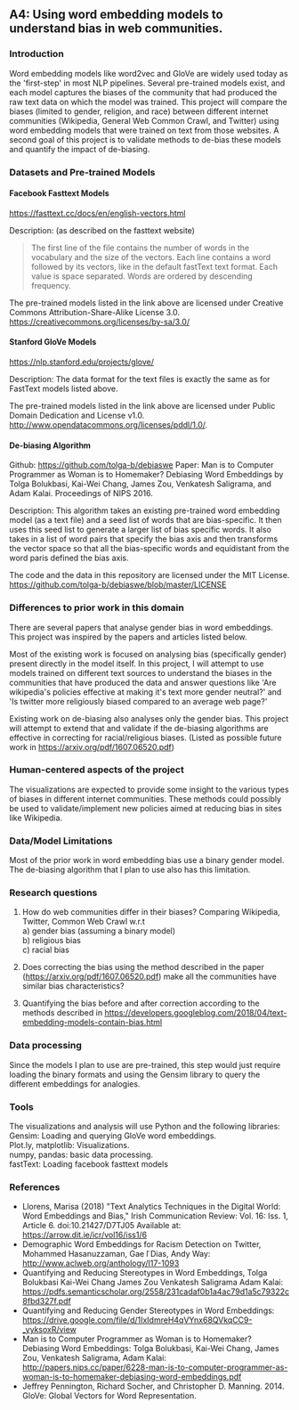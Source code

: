 
## A4: Using word embedding models to understand bias in web communities.

### Introduction

Word embedding models like word2vec and GloVe are widely used today as the 'first-step' in most NLP pipelines. Several pre-trained models exist, and each model captures the biases of the community that had produced the raw text data on which the model was trained. This project will compare the biases (limited to gender, religion, and race) between different internet communities (Wikipedia, General Web Common Crawl, and Twitter) using word embedding models that were trained on text from those websites. A second goal of this project is to validate methods to de-bias these models and quantify the impact of de-biasing.


### Datasets and Pre-trained Models

#### Facebook Fasttext Models
https://fasttext.cc/docs/en/english-vectors.html <br>

Description: (as described on the fasttext website)
>The first line of the file contains the number of words in the vocabulary and the size of the vectors. Each line contains a word followed by its vectors, like in the default fastText text format. Each value is space separated. Words are ordered by descending frequency.

The pre-trained models listed in the link above are licensed under Creative Commons Attribution-Share-Alike License 3.0. https://creativecommons.org/licenses/by-sa/3.0/

#### Stanford GloVe Models
https://nlp.stanford.edu/projects/glove/

Description:
The data format for the text files is exactly the same as for FastText models listed above.

The pre-trained models listed in the link above are licensed under Public Domain Dedication and License v1.0. http://www.opendatacommons.org/licenses/pddl/1.0/.

#### De-biasing Algorithm
Github: https://github.com/tolga-b/debiaswe
Paper: Man is to Computer Programmer as Woman is to Homemaker? Debiasing Word Embeddings by Tolga Bolukbasi, Kai-Wei Chang, James Zou, Venkatesh Saligrama, and Adam Kalai. Proceedings of NIPS 2016.

Description:
This algorithm takes an existing pre-trained word embedding model (as a text file) and a seed list of words that are bias-specific. It then uses this seed list to generate a larger list of bias specific words. It also takes in a list of word pairs that specify the bias axis and then transforms the vector space so that all the bias-specific words and equidistant from the word paris defined the bias axis.

The code and the data in this repository are licensed under the MIT License.
https://github.com/tolga-b/debiaswe/blob/master/LICENSE

### Differences to prior work in this domain

There are several papers that analyse gender bias in word embeddings. This project was inspired by the papers and articles listed below.

Most of the existing work is focused on analysing bias (specifically gender) present directly in the model itself. In this project, I will attempt to use models trained on different text sources to understand the biases in the communities that have produced the data and answer questions like 'Are wikipedia's policies effective at making it's text more gender neutral?' and 'Is twitter more religiously biased compared to an average web page?'

Existing work on de-biasing also analyses only the gender bias. This project will attempt to extend that and validate if the de-biasing algorithms are effective in correcting for racial/religious biases. (Listed as possible future work in https://arxiv.org/pdf/1607.06520.pdf)

### Human-centered aspects of the project

The visualizations are expected to provide some insight to the various types of biases in different internet communities. These methods could possibly be used to validate/implement new policies aimed at reducing bias in sites like Wikipedia.

### Data/Model Limitations

Most of the prior work in word embedding bias use a binary gender model. The de-biasing algorithm that I plan to use also has this limitation.

### Research questions

1) How do web communities differ in their biases? Comparing Wikipedia, Twitter, Common Web Crawl w.r.t <br>
 a) gender bias (assuming a binary model) <br>
 b) religious bias <br>
 c) racial bias <br>

2) Does correcting the bias using the method described in the paper (https://arxiv.org/pdf/1607.06520.pdf) make all the communities have similar bias characteristics?

3) Quantifying the bias before and after correction according to the methods described in https://developers.googleblog.com/2018/04/text-embedding-models-contain-bias.html

### Data processing

Since the models I plan to use are pre-trained, this step would just require loading the binary formats and using the Gensim library to query the different embeddings for analogies.

### Tools

The visualizations and analysis will use Python and the following libraries: <br>
Gensim: Loading and querying GloVe word embeddings. <br>
Plot.ly, matplotlib: Visualizations. <br>
numpy, pandas: basic data processing. <br>
fastText: Loading facebook fasttext models <br>

### References

- Llorens, Marisa (2018) "Text Analytics Techniques in the Digital World: Word Embeddings and Bias," Irish Communication Review: Vol. 16: Iss. 1, Article 6.
doi:10.21427/D7TJ05
Available at: https://arrow.dit.ie/icr/vol16/iss1/6
- Demographic Word Embeddings for Racism Detection on Twitter, Mohammed Hasanuzzaman, Gae ̈l Dias, Andy Way: http://www.aclweb.org/anthology/I17-1093
- Quantifying and Reducing Stereotypes in Word Embeddings, Tolga Bolukbasi Kai-Wei Chang James Zou Venkatesh Saligrama Adam Kalai: https://pdfs.semanticscholar.org/2558/231cadaf0b1a4ac79d1a5c79322c8fbd327f.pdf
- Quantifying and Reducing Gender Stereotypes in Word Embeddings: https://drive.google.com/file/d/1IxIdmreH4qVYnx68QVkqCC9-_yyksoxR/view
- Man is to Computer Programmer as Woman is to Homemaker? Debiasing Word Embeddings:
Tolga Bolukbasi, Kai-Wei Chang, James Zou, Venkatesh Saligrama, Adam Kalai: http://papers.nips.cc/paper/6228-man-is-to-computer-programmer-as-woman-is-to-homemaker-debiasing-word-embeddings.pdf
- Jeffrey Pennington, Richard Socher, and Christopher D. Manning. 2014. GloVe: Global Vectors for Word Representation.

